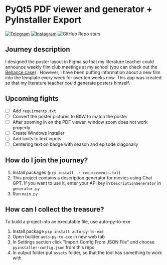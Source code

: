 # PyQt5 PDF viewer and generator + PyInstaller Export

[![Telegram](https://img.shields.io/badge/Telegram-lostinwinelands-blue)](https://t.me/lostinwinelands)
[![Instagram](https://img.shields.io/badge/Instagram-gleb.kiva-orange)](https://www.instagram.com/gleb.kiva)
![GitHub Repo stars](https://img.shields.io/github/stars/FeironoX5/pyqt5-pdf-viewer-and-generator?style=social)

## Journey description

I designed the poster layout in Figma so that my literature teacher could announce weekly film club meetings at my
school (you can check out the [Behance case](https://www.behance.net/gallery/161723541/LETFILM-Letovo-School-Film-Club))
.
However, I have been putting information about a new film into the template every week for over ten weeks now. This
app was created so that my literature teacher could generate posters himself.

## Upcoming fights

* [ ] Add ```requirments.txt```
* [ ] Convert the poster pictures to B&W to match the poster
* [ ] After zooming in on the PDF viewer, window zoom does not work properly
* [ ] Create Windows Installer
* [ ] Add limits to text inputs
* [ ] Centering text on badge with season and episode diagonally

## How do I join the journey?

1. Install packages (```pip install -r requirements.txt```)
2. This project contains a description generator for movies using Chat GPT. If you want to use it, enter your API key
   in ```DescriptionGenerator``` in ```generator.py```
3. Run ```main.py```

## How can I collect the treasure?

To build a project into an executable file, use auto-py-to-exe

1. Install package ```pip install auto-py-to-exe```
2. Open builder ```auto-py-to-exe``` in new web tab
3. In Settings section click "Import Config From JSON File" and choose ```pyinstaller-config.json``` from this repo
4. In output folder put ```assets``` folder, so that the tool has something to work with
